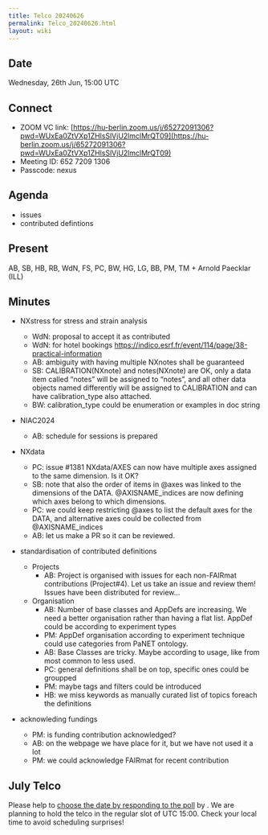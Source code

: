```yaml
---
title: Telco 20240626
permalink: Telco_20240626.html
layout: wiki
---
```


Date
----

Wednesday, 26th Jun, 15:00 UTC


Connect
-------
* ZOOM VC link: [https://hu-berlin.zoom.us/j/65272091306?pwd=WUxEa0ZtVXp1ZHlsSlVjU2lmclMrQT09](https://hu-berlin.zoom.us/j/65272091306?pwd=WUxEa0ZtVXp1ZHlsSlVjU2lmclMrQT09)
* Meeting ID: 652 7209 1306
* Passcode: nexus

Agenda
------
* issues
* contributed defintions

Present
-------
AB, SB, HB, RB, WdN, FS, PC, BW, HG, LG, BB, PM, TM + Arnold Paecklar (ILL)

Minutes
-------
- NXstress for stress and strain analysis
  - WdN: proposal to accept it as contributed
  - WdN: for hotel bookings https://indico.esrf.fr/event/114/page/38-practical-information
  - AB: ambiguity with having multiple NXnotes shall be guaranteed
  - SB: CALIBRATION(NXnote) and notes(NXnote) are OK, only a data item called “notes” will be assigned to  “notes”, and all other data objects named differently will be assigned to CALIBRATION and can have calibration_type also attached.
  - BW: calibration_type could be enumeration or examples in doc string

- NIAC2024
  - AB: schedule for sessions is prepared

* NXdata
  - PC: issue #1381 NXdata/AXES can now have multiple axes assigned to the same dimension. Is it OK?
  - SB: note that also the order of items in @axes was linked to the dimensions of the DATA.
    @AXISNAME_indices are now defining which axes belong to which dimensions.
  - PC: we could keep restricting @axes to list the default axes for the DATA, and alternative axes could be collected from @AXISNAME_indices
  - AB: let us make a PR so it can be reviewed.

* standardisation of contributed definitions
  - Projects
    - AB: Project is organised with issues for each non-FAIRmat contributions (Project#4). Let us take an issue and review them! Issues have been distributed for review…
  - Organisation
    - AB: Number of base classes and AppDefs are increasing. We need a better organisation rather than having a flat list. AppDef could be according to experiment types
    - PM: AppDef organisation according to experiment technique could use categories from PaNET ontology.
    - AB: Base Classes are tricky. Maybe according to usage, like from most common to less used.
    - PC: general definitions shall be on top, specific ones could be groupped
    - PM: maybe tags and filters could be introduced
    - HB: we miss keywords as manually curated list of topics foreach the definitions 

* acknowleding fundings
  - PM: is funding contribution acknowledged?
  - AB: on the webpage we have place for it, but we have not used it a lot
  - PM: we could acknowledge FAIRmat for recent contribution


July Telco
--------------

Please help to [choose the date by responding to the poll]() by . We are planning to hold the telco in the regular slot of UTC 15:00. Check your local time to avoid scheduling surprises!
